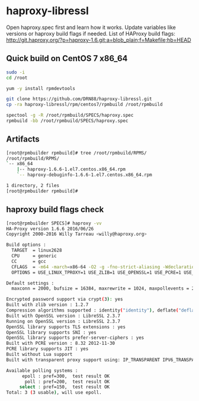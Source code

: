 # haproxy-libressl

Open haproxy.spec first and learn how it works. Update variables like versions or haproxy build flags if needed.
List of HAProxy build flags:  
http://git.haproxy.org/?p=haproxy-1.6.git;a=blob_plain;f=Makefile;hb=HEAD

## Quick build on CentOS 7 x86_64
```bash
sudo -i
cd /root

yum -y install rpmdevtools

git clone https://github.com/DRN88/haproxy-libressl.git
cp -ra haproxy-libressl/rpm/centos7/rpmbuild /root/rpmbuild

spectool -g -R /root/rpmbuild/SPECS/haproxy.spec
rpmbuild -bb /root/rpmbuild/SPECS/haproxy.spec

```

## Artifacts
```bash
[root@rpmbuilder rpmbuild]# tree /root/rpmbuild/RPMS/
/root/rpmbuild/RPMS/
`-- x86_64
    |-- haproxy-1.6.6-1.el7.centos.x86_64.rpm
    `-- haproxy-debuginfo-1.6.6-1.el7.centos.x86_64.rpm

1 directory, 2 files
[root@rpmbuilder rpmbuild]#

```

## haproxy build flags check
```bash
[root@rpmbuilder SPECS]# haproxy -vv
HA-Proxy version 1.6.6 2016/06/26
Copyright 2000-2016 Willy Tarreau <willy@haproxy.org>

Build options :
  TARGET  = linux2628
  CPU     = generic
  CC      = gcc
  CFLAGS  = -m64 -march=x86-64 -O2 -g -fno-strict-aliasing -Wdeclaration-after-statement
  OPTIONS = USE_LINUX_TPROXY=1 USE_ZLIB=1 USE_OPENSSL=1 USE_PCRE=1 USE_PCRE_JIT=1

Default settings :
  maxconn = 2000, bufsize = 16384, maxrewrite = 1024, maxpollevents = 200

Encrypted password support via crypt(3): yes
Built with zlib version : 1.2.7
Compression algorithms supported : identity("identity"), deflate("deflate"), raw-deflate("deflate"), gzip("gzip")
Built with OpenSSL version : LibreSSL 2.3.7
Running on OpenSSL version : LibreSSL 2.3.7
OpenSSL library supports TLS extensions : yes
OpenSSL library supports SNI : yes
OpenSSL library supports prefer-server-ciphers : yes
Built with PCRE version : 8.32 2012-11-30
PCRE library supports JIT : yes
Built without Lua support
Built with transparent proxy support using: IP_TRANSPARENT IPV6_TRANSPARENT IP_FREEBIND

Available polling systems :
      epoll : pref=300,  test result OK
       poll : pref=200,  test result OK
     select : pref=150,  test result OK
Total: 3 (3 usable), will use epoll.


```
